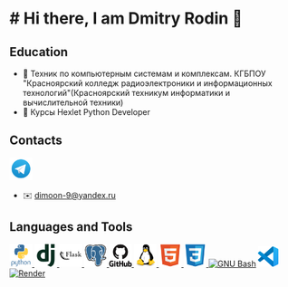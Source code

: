 # # Hi there, I am Dmitry Rodin 👋


## Education
  - :round_pushpin: Техник по компьютерным системам и комплексам. КГБПОУ "Красноярский колледж радиоэлектроники и информационных технологий"(Красноярский техникум информатики и вычислительной техники)
  - :round_pushpin: Курсы Hexlet Python Developer

## Сontacts
<a href="https://t.me/Dmitry_1996_r" target="_blank"> <img src="https://github.com/Dmitry996/Dmitry996/blob/main/icons/tg.png" alt="tg" width="40" height="40"/> </a>

* ✉️ [dimoon-9@yandex.ru](mailto:dimoon-9@yandex.ru)

## Languages and Tools
<p align="left">
<a href="https://www.python.org" target="_blank"> <img src="https://github.com/Dmitry996/Dmitry996/blob/main/icons/python-original-wordmark.svg" alt="python" width="40" height="40"/> </a>
<a href="https://www.djangoproject.com/" target="_blank"> <img src="https://github.com/Dmitry996/Dmitry996/blob/main/icons/django-plain.svg" alt="django" width="40" height="40"/> </a>
<a href="https://flask.palletsprojects.com/en/3.0.x/" target="_blank"> <img src="https://github.com/Dmitry996/Dmitry996/blob/main/icons/flask-original-wordmark.svg" alt="flask" width="40" height="40"/> </a>
<a href="https://www.postgresql.org/" target="_blank"> <img src="https://github.com/Dmitry996/Dmitry996/blob/main/icons/postgresql-original.svg" alt="postgresql" width="40" height="40"/> </a>
<a href="https://github.com/" target="_blank"> <img src="https://github.com/Dmitry996/Dmitry996/blob/main/icons/github-original-wordmark.svg" alt="githab" width="40" height="40"/> </a>
<a href="https://www.linux.org/" target="_blank"> <img src="https://github.com/Dmitry996/Dmitry996/blob/main/icons/linux-original.svg" alt="linux" width="40" height="40"/> </a>
<a href="https://www.w3schools.com/html/default.asp" target="_blank"> <img src="https://github.com/Dmitry996/Dmitry996/blob/main/icons/html5-original.svg" alt="html5" width="40" height="40"/> </a>
<a href="https://www.w3schools.com/css/default.asp" target="_blank"> <img src="https://github.com/Dmitry996/Dmitry996/blob/main/icons/css3-original.svg" alt=" css3" width="40" height="40"/> </a>
<a href="https://www.gnu.org/software/bash/" target="_blank" rel="noreferrer"><img src="https://raw.githubusercontent.com/danielcranney/readme-generator/main/public/icons/skills/gnubash.svg" width="36" height="36" alt="GNU Bash" /></a>
<a href="https://code.visualstudio.com/" target="_blank" rel="noreferrer"><img src="https://github.com/Dmitry996/Dmitry996/blob/main/icons/vscode-original.svg" width="36" height="36" alt="VS Code" /></a>
<a href="https://render.com/" target="_blank" rel="noreferrer"><img src="https://raw.githubusercontent.com/danielcranney/readme-generator/main/public/icons/skills/render-colored.svg" width="36" height="36" alt="Render" /></a>
</p>